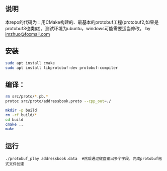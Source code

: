 ## 说明
本repo的代码为：用CMake构建的、最基本的protobuf工程(protobuf2,如果是protobuf3也类似)，测试环境为ubuntu，windows可能需要适当修改。
by imzhuo@foxmail.com

## 安装
```bash
sudo apt install cmake
sudo apt install libprotobuf-dev protobuf-compiler
```

## 编译：
```bash
rm src/proto/*.pb.*
protoc src/proto/addressbook.proto --cpp_out=./

mkdir -p build
rm -rf build/*
cd build
cmake ..
make
```

## 运行
```
./protobuf_play addressbook.data  #然后通过键盘输出多个字段，完成protobuf格式文件创建
```


